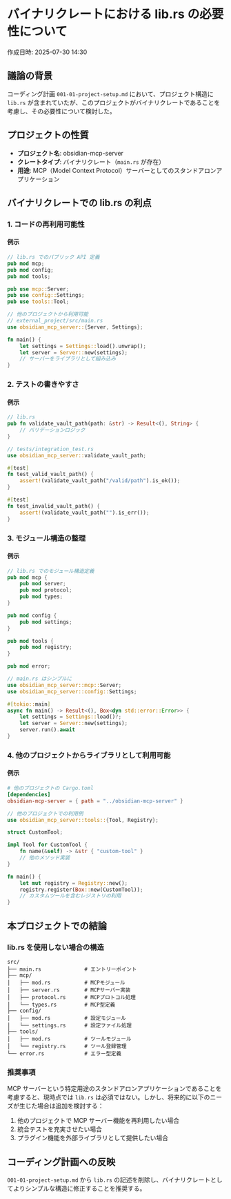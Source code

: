 # バイナリクレートにおける lib.rs の必要性について

作成日時: 2025-07-30 14:30

## 議論の背景

コーディング計画 `001-01-project-setup.md` において、プロジェクト構造に `lib.rs` が含まれていたが、このプロジェクトがバイナリクレートであることを考慮し、その必要性について検討した。

## プロジェクトの性質

- **プロジェクト名**: obsidian-mcp-server
- **クレートタイプ**: バイナリクレート（`main.rs` が存在）
- **用途**: MCP（Model Context Protocol）サーバーとしてのスタンドアロンアプリケーション

## バイナリクレートでの lib.rs の利点

### 1. コードの再利用可能性

#### 例示

```rust
// lib.rs でのパブリック API 定義
pub mod mcp;
pub mod config;
pub mod tools;

pub use mcp::Server;
pub use config::Settings;
pub use tools::Tool;

// 他のプロジェクトから利用可能
// external_project/src/main.rs
use obsidian_mcp_server::{Server, Settings};

fn main() {
    let settings = Settings::load().unwrap();
    let server = Server::new(settings);
    // サーバーをライブラリとして組み込み
}
```

### 2. テストの書きやすさ

#### 例示

```rust
// lib.rs
pub fn validate_vault_path(path: &str) -> Result<(), String> {
    // バリデーションロジック
}

// tests/integration_test.rs
use obsidian_mcp_server::validate_vault_path;

#[test]
fn test_valid_vault_path() {
    assert!(validate_vault_path("/valid/path").is_ok());
}

#[test]
fn test_invalid_vault_path() {
    assert!(validate_vault_path("").is_err());
}
```

### 3. モジュール構造の整理

#### 例示

```rust
// lib.rs でのモジュール構造定義
pub mod mcp {
    pub mod server;
    pub mod protocol;
    pub mod types;
}

pub mod config {
    pub mod settings;
}

pub mod tools {
    pub mod registry;
}

pub mod error;

// main.rs はシンプルに
use obsidian_mcp_server::mcp::Server;
use obsidian_mcp_server::config::Settings;

#[tokio::main]
async fn main() -> Result<(), Box<dyn std::error::Error>> {
    let settings = Settings::load()?;
    let server = Server::new(settings);
    server.run().await
}
```

### 4. 他のプロジェクトからライブラリとして利用可能

#### 例示

```toml
# 他のプロジェクトの Cargo.toml
[dependencies]
obsidian-mcp-server = { path = "../obsidian-mcp-server" }
```

```rust
// 他のプロジェクトでの利用例
use obsidian_mcp_server::tools::{Tool, Registry};

struct CustomTool;

impl Tool for CustomTool {
    fn name(&self) -> &str { "custom-tool" }
    // 他のメソッド実装
}

fn main() {
    let mut registry = Registry::new();
    registry.register(Box::new(CustomTool));
    // カスタムツールを含むレジストリの利用
}
```

## 本プロジェクトでの結論

### lib.rs を使用しない場合の構造

```text
src/
├── main.rs              # エントリーポイント
├── mcp/
│   ├── mod.rs           # MCPモジュール
│   ├── server.rs        # MCPサーバー実装
│   ├── protocol.rs      # MCPプロトコル処理
│   └── types.rs         # MCP型定義
├── config/
│   ├── mod.rs           # 設定モジュール
│   └── settings.rs      # 設定ファイル処理
├── tools/
│   ├── mod.rs           # ツールモジュール
│   └── registry.rs      # ツール登録管理
└── error.rs             # エラー型定義
```

### 推奨事項

MCP サーバーという特定用途のスタンドアロンアプリケーションであることを考慮すると、現時点では `lib.rs` は必須ではない。しかし、将来的に以下のニーズが生じた場合は追加を検討する：

1. 他のプロジェクトで MCP サーバー機能を再利用したい場合
2. 統合テストを充実させたい場合
3. プラグイン機能を外部ライブラリとして提供したい場合

## コーディング計画への反映

`001-01-project-setup.md` から `lib.rs` の記述を削除し、バイナリクレートとしてよりシンプルな構造に修正することを推奨する。
